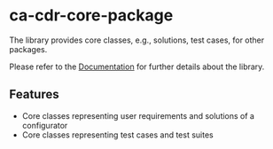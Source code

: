 # ca-cdr-core-package

The library provides core classes, e.g., solutions, test cases, for other packages. 

Please refer to the [Documentation] for further details about the library.

## Features

- Core classes representing user requirements and solutions of a configurator
- Core classes representing test cases and test suites

[Documentation]: https://hiconfit.manleviet.info